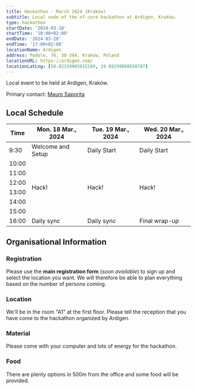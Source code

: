 ```yaml
---
title: Hackathon - March 2024 (Krakow)
subtitle: Local node of the nf-core hackathon at Ardigen, Kraków.
type: hackathon
startDate: '2024-03-18'
startTime: '10:00+02:00'
endDate: '2024-03-20'
endTime: '17:00+02:00'
locationName: Ardigen
address: Podole, 76, 30-394, Kraków, Poland
locationURL: https://ardigen.com/
locationLatLng: [50.02159965915289, 19.89199888650787]
---
```


Local event to be held at Ardigen, Kraków.

Primary contact: [<i class="fab fa-slack"></i> Mauro Saporita](https://nfcore.slack.com/team/U03PV7P60KA)

## Local Schedule

<div class="table-responsive">
    <table class="table table-hover table-sm table-bordered">
        <thead>
            <tr>
                <th>Time</th>
                <th>Mon. 18 Mar., 2024</th>
                <th>Tue. 19 Mar., 2024</th>
                <th>Wed. 20 Mar., 2024</th>
            </tr>
            </thead>
            <tbody>
            <tr>
                <td>9:30</td>
                <td background-color:navy; rowspan="1">Welcome and Setup</td>
                <td background-color:navy; rowspan="1">Daily Start</td>
                <td background-color:navy; rowspan="1">Daily Start</td>
            </tr>
                <td>10:00</td>
                <td rowspan="6">Hack!</td>
                <td rowspan="6">Hack!</td>
                <td rowspan="6">Hack!</td>
            </tr>
            <tr>
                <td>11:00</td>
            </tr>
            <tr>
                <td>12:00</td>
            </tr>
            <tr>
                <td>13:00</td>
            </tr>
            <tr>
                <td>14:00</td>
            </tr>
            <tr>
                <td>15:00</td>
            </tr>
            <tr>
                <td>16:00</td>
                <td background-color:navy; rowspan="1">Daily sync</td>
                <td background-color:navy; rowspan="1">Daily sync</td>
                <td background-color:navy; rowspan="1">Final wrap-up</td>
            </tr>
        </tbody>
    </table>
</div>

## Organisational Information

### Registration

Please use the **main registration form** (_soon available_) to sign up and select the location you want.
We will therefore be able to plan everything based on the number of persons coming.

### Location

We'll be in the room "A1" at the first floor. Please tell the reception that you have come to the hackathon organized by Ardigen.

### Material

Please come with your computer and lots of energy for the hackathon.

### Food

There are plenty options in 500m from the office and some food will be provided.
